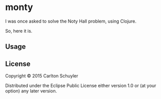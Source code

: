 # monty

I was once asked to solve the Noty Hall problem, using Clojure.

So, here it is.

## Usage


## License

Copyright © 2015 Carlton Schuyler

Distributed under the Eclipse Public License either version 1.0 or (at
your option) any later version.
